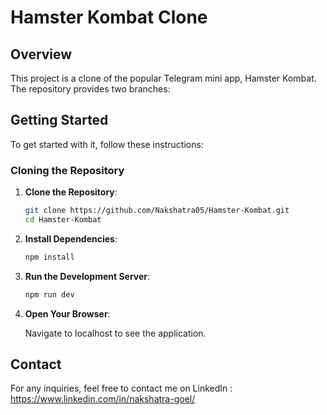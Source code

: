 # Hamster Kombat Clone

## Overview

This project is a clone of the popular Telegram mini app, Hamster Kombat. The repository provides two branches:

## Getting Started

To get started with it, follow these instructions:

### Cloning the Repository

1. **Clone the Repository**:

    ```bash
    git clone https://github.com/Nakshatra05/Hamster-Kombat.git
    cd Hamster-Kombat
    ```

2. **Install Dependencies**:

    ```bash
    npm install
    ```

3. **Run the Development Server**:

    ```bash
    npm run dev
    ```

4. **Open Your Browser**:

    Navigate to localhost to see the application.

## Contact

For any inquiries, feel free to contact me on LinkedIn : https://www.linkedin.com/in/nakshatra-goel/

